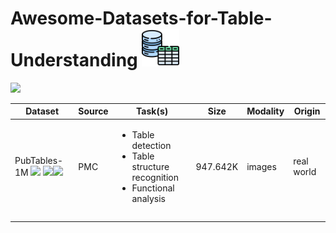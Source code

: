 # Awesome-Datasets-for-Table-Understanding <img src="icon.png" alt="drawing" width="60"/>
<a><img src='https://img.shields.io/badge/PRs-welcome-lightgreen'></a>


| Dataset     | Source             | Task(s)           | Size          | Modality| Origin  |
|-------------|--------------------|-------------------|---------------|---------|---------|
| PubTables-1M <img src='https://img.shields.io/badge/arXiv-2021-darkred'> <img src='https://img.shields.io/badge/PDF-blue'><a href='https://arxiv.org/abs/2110.00061'><a href='https://huggingface.co/datasets/bsmock/pubtables-1m'><img src='https://img.shields.io/badge/Dataset-gold'></a>| PMC |<ul><li>Table detection</li><li>Table structure recognition</li><li>Functional analysis</li></ul> | 947.642K | images | real world |             
|           |               |  |    |        |         
|           |  | | | | 
